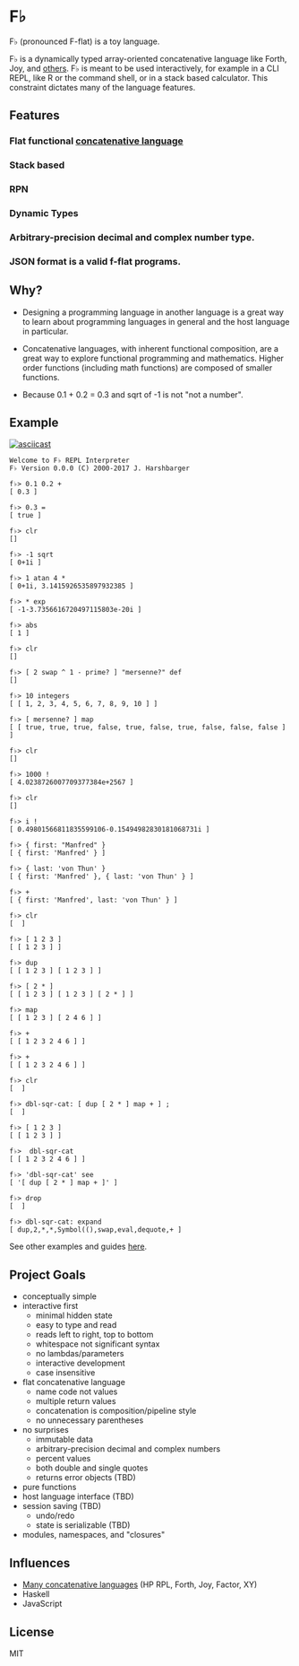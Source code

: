 # F♭

F♭ (pronounced F-flat) is a toy language.

F♭ is a dynamically typed array-oriented concatenative language like Forth, Joy, and [others](http://www.concatenative.org/). F♭ is meant to be used interactively, for example in a CLI REPL, like R or the command shell, or in a stack based calculator.  This constraint dictates many of the language features.

## Features

### Flat functional [concatenative language](http://concatenative.org/wiki/view/Front%20Page)

### Stack based

### RPN

### Dynamic Types

### Arbitrary-precision decimal and complex number type.

### JSON format is a valid f-flat programs.

## Why?

* Designing a programming language in another language is a great way to learn about programming languages in general and the host language in particular.

* Concatenative languages, with inherent functional composition, are a great way to explore functional programming and mathematics.  Higher order functions (including math functions) are composed of smaller functions.

* Because 0.1 + 0.2 = 0.3 and sqrt of -1 is not "not a number".

## Example

[![asciicast](https://asciinema.org/a/39282.png)](https://asciinema.org/a/39282)

```forth
Welcome to F♭ REPL Interpreter
F♭ Version 0.0.0 (C) 2000-2017 J. Harshbarger

f♭> 0.1 0.2 +
[ 0.3 ]

f♭> 0.3 =
[ true ]

f♭> clr
[]

f♭> -1 sqrt
[ 0+1i ]

f♭> 1 atan 4 *
[ 0+1i, 3.1415926535897932385 ]

f♭> * exp
[ -1-3.7356616720497115803e-20i ]

f♭> abs
[ 1 ]

f♭> clr
[]

f♭> [ 2 swap ^ 1 - prime? ] "mersenne?" def
[]

f♭> 10 integers
[ [ 1, 2, 3, 4, 5, 6, 7, 8, 9, 10 ] ]

f♭> [ mersenne? ] map
[ [ true, true, true, false, true, false, true, false, false, false ] ]

f♭> clr
[]

f♭> 1000 !
[ 4.0238726007709377384e+2567 ]

f♭> clr
[]

f♭> i !
[ 0.49801566811835599106-0.15494982830181068731i ]

f♭> { first: "Manfred" }
[ { first: 'Manfred' } ]

f♭> { last: 'von Thun' }
[ { first: 'Manfred' }, { last: 'von Thun' } ]

f♭> +
[ { first: 'Manfred', last: 'von Thun' } ]

f♭> clr
[  ]

f♭> [ 1 2 3 ]
[ [ 1 2 3 ] ]

f♭> dup
[ [ 1 2 3 ] [ 1 2 3 ] ]

f♭> [ 2 * ]
[ [ 1 2 3 ] [ 1 2 3 ] [ 2 * ] ]

f♭> map
[ [ 1 2 3 ] [ 2 4 6 ] ]

f♭> +
[ [ 1 2 3 2 4 6 ] ]

f♭> +
[ [ 1 2 3 2 4 6 ] ]

f♭> clr
[  ]

f♭> dbl-sqr-cat: [ dup [ 2 * ] map + ] ;
[  ]

f♭> [ 1 2 3 ]
[ [ 1 2 3 ] ]

f♭>  dbl-sqr-cat
[ [ 1 2 3 2 4 6 ] ]

f♭> 'dbl-sqr-cat' see
[ '[ dup [ 2 * ] map + ]' ]

f♭> drop
[  ]

f♭> dbl-sqr-cat: expand
[ dup,2,*,*,Symbol((),swap,eval,dequote,+ ]

```

See other examples and guides [here](./docs/).

## Project Goals

* conceptually simple
* interactive first
  * minimal hidden state
  * easy to type and read
  * reads left to right, top to bottom
  * whitespace not significant syntax
  * no lambdas/parameters
  * interactive development
  * case insensitive
* flat concatenative language
  * name code not values
  * multiple return values
  * concatenation is composition/pipeline style
  * no unnecessary parentheses
* no surprises
  * immutable data
  * arbitrary-precision decimal and complex numbers
  * percent values
  * both double and single quotes
  * returns error objects (TBD)
* pure functions
* host language interface (TBD)
* session saving (TBD)
  * undo/redo
  * state is serializable (TBD)
* modules, namespaces, and "closures"

## Influences

* [Many concatenative languages](http://concatenative.org/wiki/view/Front%20Page) (HP RPL, Forth, Joy, Factor, XY)
* Haskell
* JavaScript

## License

MIT
